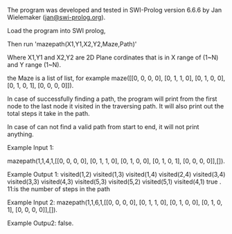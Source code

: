 The program was developed and tested in SWI-Prolog version 6.6.6 by Jan Wielemaker (jan@swi-prolog.org).

Load the program into SWI prolog,

Then run  'mazepath(X1,Y1,X2,Y2,Maze,Path)'

Where X1,Y1  and X2,Y2 are 2D Plane cordinates that is in X range of (1~N) and Y range (1~N).

the Maze is a list of list, for example  maze([[0, 0, 0, 0],
          [0, 1, 1, 0],
          [0, 1, 0, 0],
          [0, 1, 0, 1],
          [0, 0, 0, 0]]).



In case of successfully finding a path, the program will print from the first node to the last node it visited in the traversing path. It will also print out the total steps it take in the path.

In case of can not find a valid path from start to end, it will not print anything.


Example Input 1:

mazepath(1,1,4,1,[[0, 0, 0, 0],
          [0, 1, 1, 0],
          [0, 1, 0, 0],
          [0, 1, 0, 1],
          [0, 0, 0, 0]],[]).

Example Output 1:
visited(1,2)
visited(1,3)
visited(1,4)
visited(2,4)
visited(3,4)
visited(3,3)
visited(4,3)
visited(5,3)
visited(5,2)
visited(5,1)
visited(4,1)
true .
11:is the number of steps in the path


Example Input 2:
mazepath(1,1,6,1,[[0, 0, 0, 0],
          [0, 1, 1, 0],
          [0, 1, 0, 0],
          [0, 1, 0, 1],
          [0, 0, 0, 0]],[]).

Example Outpu2:
false.
